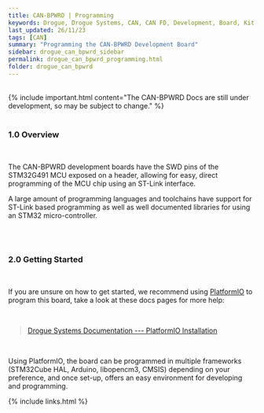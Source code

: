 ```yaml
---
title: CAN-BPWRD | Programming
keywords: Drogue, Drogue Systems, CAN, CAN FD, Development, Board, Kit, Development Board, Dev Board
last_updated: 26/11/23
tags: [CAN]
summary: "Programming the CAN-BPWRD Development Board"
sidebar: drogue_can_bpwrd_sidebar
permalink: drogue_can_bpwrd_programming.html
folder: drogue_can_bpwrd
---
```


<div><br></div>
{% include important.html content="The CAN-BPWRD Docs are still under development, so may be subject to change." %}
<div><br></div>



### 1.0 Overview
<div><br></div>

The CAN-BPWRD development boards have the SWD pins of the STM32G491 MCU exposed on a header, allowing for easy, direct programming of the MCU chip using an ST-Link interface. 

A large amount of programming languages and toolchains have support for ST-Link based programming as well as well documented libraries for using an STM32 micro-controller.

<div><br><br></div>

### 2.0 Getting Started
<div><br></div>

If you are unsure on how to get started, we recommend using [PlatformIO](https://platformio.org/) to program this board, take a look at these docs pages for more help:
<div><br></div>

> [Drogue Systems Documentation --- PlatformIO Installation](https://docs.drogue.co.uk/drogue_can_bpwrd_platformio_install.html)

<div><br></div>

Using PlatformIO, the board can be programmed in multiple frameworks (STM32Cube HAL, Arduino, libopencm3, CMSIS) depending on your preference, and once set-up, offers an easy environment for developing and programming.

{% include links.html %}
